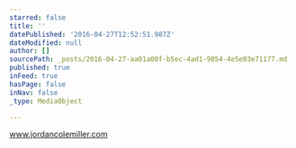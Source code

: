 ```yaml
---
starred: false
title: ''
datePublished: '2016-04-27T12:52:51.987Z'
dateModified: null
author: []
sourcePath: _posts/2016-04-27-aa01a00f-b5ec-4ad1-9854-4e5e03e71177.md
published: true
inFeed: true
hasPage: false
inNav: false
_type: MediaObject

---
```

www.jordancolemiller.com